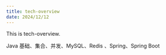 ```yaml
---
title: tech-overview
date: 2024/12/12
---
```


This is tech-overview.

Java 基础、集合、并发、MySQL、Redis 、Spring、Spring Boot 